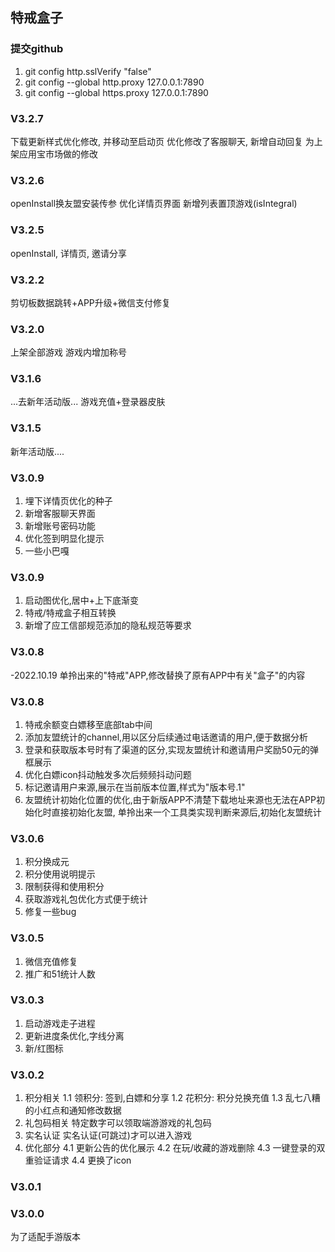 ## 特戒盒子

### 提交github 
1. git config http.sslVerify "false" 
2. git config --global http.proxy 127.0.0.1:7890
3. git config --global https.proxy 127.0.0.1:7890

### V3.2.7
下载更新样式优化修改, 并移动至启动页
优化修改了客服聊天, 新增自动回复
为上架应用宝市场做的修改

### V3.2.6
openInstall换友盟安装传参
优化详情页界面
新增列表置顶游戏(isIntegral)

### V3.2.5
openInstall, 详情页, 邀请分享

### V3.2.2
剪切板数据跳转+APP升级+微信支付修复

### V3.2.0
上架全部游戏
游戏内增加称号

### V3.1.6
...去新年活动版...
游戏充值+登录器皮肤

### V3.1.5
新年活动版....

### V3.0.9
1. 埋下详情页优化的种子
2. 新增客服聊天界面
3. 新增账号密码功能
4. 优化签到明显化提示
5. 一些小巴嘎

### V3.0.9
1. 启动图优化,居中+上下底渐变
2. 特戒/特戒盒子相互转换
3. 新增了应工信部规范添加的隐私规范等要求

### V3.0.8
-2022.10.19
单拎出来的"特戒"APP,修改替换了原有APP中有关"盒子"的内容

### V3.0.8
1. 特戒余额变白嫖移至底部tab中间
2. 添加友盟统计的channel,用以区分后续通过电话邀请的用户,便于数据分析
3. 登录和获取版本号时有了渠道的区分,实现友盟统计和邀请用户奖励50元的弹框展示
4. 优化白嫖icon抖动触发多次后频频抖动问题
5. 标记邀请用户来源,展示在当前版本位置,样式为"版本号.1"
6. 友盟统计初始化位置的优化,由于新版APP不清楚下载地址来源也无法在APP初始化时直接初始化友盟,
   单拎出来一个工具类实现判断来源后,初始化友盟统计

### V3.0.6
1. 积分换成元
2. 积分使用说明提示
3. 限制获得和使用积分
4. 获取游戏礼包优化方式便于统计
5. 修复一些bug

### V3.0.5
1. 微信充值修复
2. 推广和51统计人数

### V3.0.3
1. 启动游戏走子进程
2. 更新进度条优化,字线分离
3. 新/红图标

### V3.0.2
1. 积分相关
   1.1 领积分: 签到,白嫖和分享
   1.2 花积分: 积分兑换充值
   1.3 乱七八糟的小红点和通知修改数据
2. 礼包码相关
   特定数字可以领取端游游戏的礼包码
3. 实名认证
   实名认证(可跳过)才可以进入游戏
4. 优化部分
   4.1 更新公告的优化展示
   4.2 在玩/收藏的游戏删除
   4.3 一键登录的双重验证请求
   4.4 更换了icon
   
### V3.0.1

### V3.0.0
为了适配手游版本
